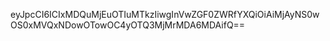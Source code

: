 eyJpcCI6ICIxMDQuMjEuOTIuMTkzIiwgInVwZGF0ZWRfYXQiOiAiMjAyNS0wOS0xMVQxNDowOTowOC4yOTQ3MjMrMDA6MDAifQ==